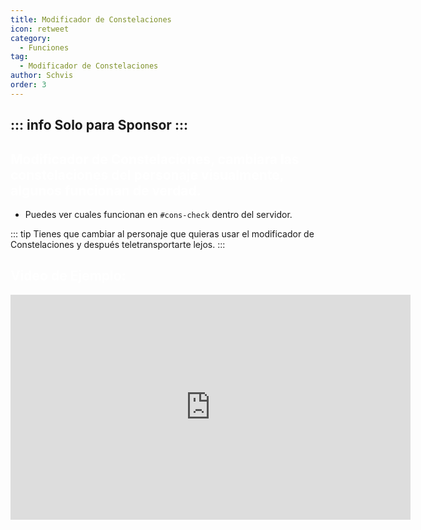 ```yaml
---
title: Modificador de Constelaciones
icon: retweet
category:
  - Funciones
tag:
  - Modificador de Constelaciones
author: Schvis
order: 3
---
```

::: info Solo para Sponsor
:::
---
## <span style='color:white;'>Modificador de Constelaciones, cambiara las constelaciones del personaje visualmente, algunos funcionan de verdad.</span>
- Puedes ver cuales funcionan en `#⁠cons-check` dentro del servidor. 

::: tip Tienes que cambiar al personaje que quieras usar el modificador de Constelaciones y después teletransportarte lejos.
:::

## <span style='color:white;'>Video de Ejemplo:</span>

<iframe width="640" height="360" src="https://www.youtube.com/embed/S9-g5weE9l8?list=PL5eI1Tb64p56g27qfYk7VuFTz4FK6YrKa" title="Korepi - Constellation Modifier (Sponsor)" frameborder="0" allow="accelerometer; autoplay; clipboard-write; encrypted-media; gyroscope; picture-in-picture; web-share" allowfullscreen></iframe>
